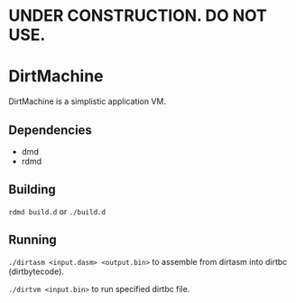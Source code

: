 # UNDER CONSTRUCTION. DO NOT USE.
# DirtMachine

DirtMachine is a simplistic application VM.


## Dependencies

+ dmd
+ rdmd


## Building

`rdmd build.d` or `./build.d`


## Running

`./dirtasm <input.dasm> <output.bin>` to assemble from dirtasm into dirtbc (dirtbytecode).

`./dirtvm <input.bin>` to run specified dirtbc file.
